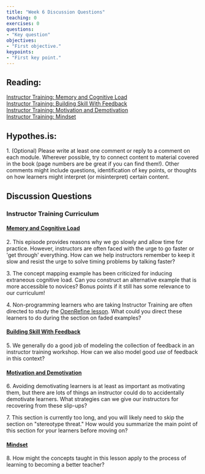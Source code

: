 ```yaml
--- 
title: "Week 6 Discussion Questions"    
teaching: 0 
exercises: 0    
questions:  
- "Key question"    
objectives: 
- "First objective."    
keypoints:  
- "First key point."    
---
```

## Reading: 
[Instructor Training: Memory and Cognitive Load](https://carpentries.github.io/instructor-training/05-memory/index.html)  
[Instructor Training: Building Skill With Feedback](https://carpentries.github.io/instructor-training/06-feedback/index.html)  
[Instructor Training: Motivation and Demotivation](https://carpentries.github.io/instructor-training/08-motivation/index.html)  
[Instructor Training: Mindset](https://carpentries.github.io/instructor-training/09-mindset/index.html)

## Hypothes.is: 
1\. (Optional) Please write at least one comment or reply to a comment on each module. Wherever possible, try to connect content to material covered in the book (page numbers are be great if you can find them!). Other comments might include questions, identification of key points, or thoughts on how learners might interpret (or misinterpret) certain content.

## Discussion Questions

### Instructor Training Curriculum
#### [Memory and Cognitive Load](https://carpentries.github.io/instructor-training/05-memory/index.html)
2\. This episode provides reasons why we go slowly and allow time for practice. However, instructors are often faced with the urge to go faster or 'get through' everything. How can we help instructors remember to keep it slow and resist the urge to solve timing problems by talking faster?

3\. The concept mapping example has been criticized for inducing extraneous cognitive load. Can you construct an alternative example that is more accessible to novices? Bonus points if it still has some relevance to our curriculum!

4\. Non-programming learners who are taking Instructor Training are often directed to study the [OpenRefine lesson](https://datacarpentry.org/OpenRefine-ecology-lesson/). What could you direct these learners to do during the section on faded examples?

#### [Building Skill With Feedback](https://carpentries.github.io/instructor-training/06-feedback/index.html)

5\. We generally do a good job of modeling the collection of feedback in an instructor training workshop. How can we also model good *use* of feedback in this context?

#### [Motivation and Demotivation](https://carpentries.github.io/instructor-training/08-motivation/index.html)

6\. Avoiding demotivating learners is at least as important as motivating them, but there are lots of things an instructor could do to accidentally demotivate learners. What strategies can we give our instructors for recovering from these slip-ups?

7\. This section is currently too long, and you will likely need to skip the section on "stereotype threat." How would you summarize the main point of this section for your learners before moving on?


#### [Mindset](https://carpentries.github.io/instructor-training/09-mindset/index.html)
8\. How might the concepts taught in this lesson apply to the process of learning to becoming a better teacher?


